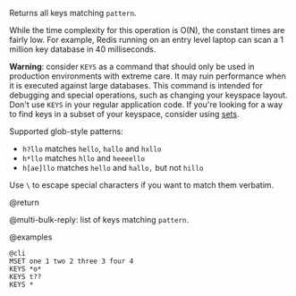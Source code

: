 Returns all keys matching `pattern`.

While the time complexity for this operation is O(N), the constant
times are fairly low. For example, Redis running on an entry level laptop can
scan a 1 million key database in 40 milliseconds.

**Warning**: consider `KEYS` as a command that should only be used in
production environments with extreme care.  It may ruin performance when it is
executed against large databases. This command is intended for debugging and
special operations, such as changing your keyspace layout. Don't use `KEYS`
in your regular application code.  If you're looking for a way to find keys in
a subset of your keyspace, consider using [sets](/topics/data-types#sets).

Supported glob-style patterns:

* `h?llo` matches `hello`, `hallo` and `hxllo`
* `h*llo` matches `hllo` and `heeeello`
* `h[ae]llo` matches `hello` and `hallo,` but not `hillo`

Use `\` to escape special characters if you want to match them verbatim.

@return

@multi-bulk-reply: list of keys matching `pattern`.

@examples

    @cli
    MSET one 1 two 2 three 3 four 4
    KEYS *o*
    KEYS t??
    KEYS *

